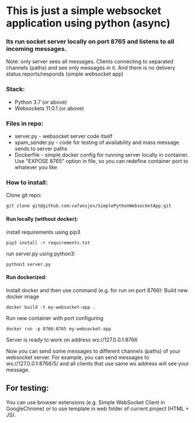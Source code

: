 # This is just a simple websocket application using python (async)

### Its run socket server locally on port 8765 and listens to all incoming messages.
Note: only server sees all messages. Clients connecting to separated channels (paths) and see only messages in it.
And there is no delivery status reports/responds (simple websocket app)

### Stack:
- Python 3.7 (or above)
- Websockets 11.0.1 (or above)

### Files in repo:
- server.py - websocket server code itself
- spam_sender.py - code for testing of availability and mass message sends to server paths
- Dockerfile - simple docker config for running server locally in container. Use "EXPOSE 8765" option in file, so you can redefine container port to whatever you like


### How to install:
Clone git repo:
```
git clone git@github.com:vafansjev/SimplePythonWebsocketApp.git
```


#### Run locally (without docker): 
install requirements using pip3
```
pip3 install -r requirements.txt
```

run server.py using python3:
```
python3 server.py
```

#### Run dockerized:
Install docker and then use command (e.g. for run on port 8766):
Build new docker image
```
docker build -t my-websocket-app .
```

Run new container with port configuring
```
docker run -p 8766:8765 my-websocket-app
```

Server is ready to work on address ws://127.0.0.1:8766

Now you can send some messages to different channels (paths) of your websocket server.
For example, you can send messages to ws://127.0.0.1:8766/5/
and all clients that use same ws address will see your message.


## For testing:
You can use browser extensions (e.g. Simple WebSocket Client in GoogleChrome) or to use template in web folder of current project (HTML + JS).
